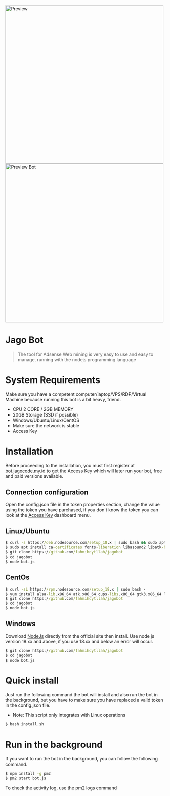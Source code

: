 <img src="https://i.ibb.co/zHnDHCK/1714971572689.jpg" alt="Preview" width="500" />
<img src="https://i.ibb.co/XWjRZG4/1714971626509.jpg" alt="Preview Bot" width="500" />

# **Jago Bot**

> The tool for Adsense Web mining is very easy to use and easy to manage, running with the nodejs programming language

# System Requirements
Make sure you have a competent computer/laptop/VPS/RDP/Virtual Machine because running this bot is a bit heavy, friend.

* CPU 2 CORE / 2GB MEMORY
* 20GB Storage (SSD if possible)
* Windows/Ubuntu/Linux/CentOS
* Make sure the network is stable
* Access Key

# Installation
Before proceeding to the installation, you must first register at [bot.jagocode.my.id](https://bot.jagocode.my.id/auth/register) to get the Access Key which will later run your bot, free and paid versions available.

## Connection configuration
Open the config.json file in the token properties section, change the value using the token you have purchased, if you don't know the token you can look at the [Access Key](https://bot.jagocode.my.id/u/keys) dashboard menu.

## Linux/Ubuntu
```cmd
$ curl -s https://deb.nodesource.com/setup_18.x | sudo bash && sudo apt install nodejs -y
$ sudo apt install ca-certificates fonts-liberation libasound2 libatk-bridge2.0-0 libatk1.0-0 libc6 libcairo2 libcups2 libdbus-1-3 libexpat1 libfontconfig1 libgbm1 libgcc1 libglib2.0-0 libgtk-3-0 libnspr4 libnss3 libpango-1.0-0 libpangocairo-1.0-0 libstdc++6 libx11-6 libx11-xcb1 libxcb1 libxcomposite1 libxcursor1 libxdamage1 libxext6 libxfixes3 libxi6 libxrandr2 libxrender1 libxss1 libxtst6 lsb-release wget xdg-utils -y
$ git clone https://github.com/fahmihdytllah/jagobot
$ cd jagobot
$ node bot.js
```

## CentOs
```cmd
$ curl -sL https://rpm.nodesource.com/setup_18.x | sudo bash -
$ yum install alsa-lib.x86_64 atk.x86_64 cups-libs.x86_64 gtk3.x86_64 libXcomposite.x86_64 libXcursor.x86_64 libXdamage.x86_64 libXext.x86_64 libXi.x86_64 libXrandr.x86_64 libXScrnSaver.x86_64 libXtst.x86_64 pango.x86_64 xorg-x11-fonts-100dpi xorg-x11-fonts-75dpi xorg-x11-fonts-cyrillic xorg-x11-fonts-misc xorg-x11-fonts-Type1 xorg-x11-utils -y && yum update nss -y
$ git clone https://github.com/fahmihdytllah/jagobot
$ cd jagobot
$ node bot.js
```

## Windows
Download [NodeJs](https://nodejs.org/en/download) directly from the official site then install. Use node js version 18.xx and above, if you use 18.xx and below an error will occur.

```cmd
$ git clone https://github.com/fahmihdytllah/jagobot
$ cd jagobot
$ node bot.js
```

# Quick install
Just run the following command the bot will install and also run the bot in the background, but you have to make sure you have replaced a valid token in the config.json file.

* Note: This script only integrates with Linux operations
```cmd
$ bash install.sh
```

# Run in the background
If you want to run the bot in the background, you can follow the following command.

```cmd
$ npm install -g pm2
$ pm2 start bot.js
```

To check the activity log, use the pm2 logs command